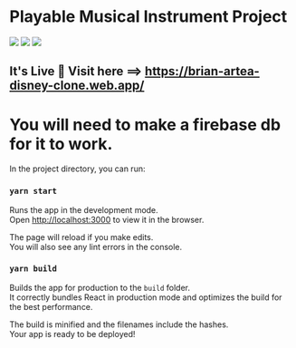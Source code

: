 # Playable Musical Instrument Project

![](https://expertdesign.cc/disney/login-github.jpg)
![](https://expertdesign.cc/disney/logged-in-github.jpg)
![](https://expertdesign.cc/disney/logged-in-rest-github.jpg)

## It's Live 🚀 Visit here ==> https://brian-artea-disney-clone.web.app/

# You will need to make a firebase db for it to work.

In the project directory, you can run:

### `yarn start`

Runs the app in the development mode.\
Open [http://localhost:3000](http://localhost:3000) to view it in the browser.

The page will reload if you make edits.\
You will also see any lint errors in the console.

### `yarn build`

Builds the app for production to the `build` folder.\
It correctly bundles React in production mode and optimizes the build for the best performance.

The build is minified and the filenames include the hashes.\
Your app is ready to be deployed!
